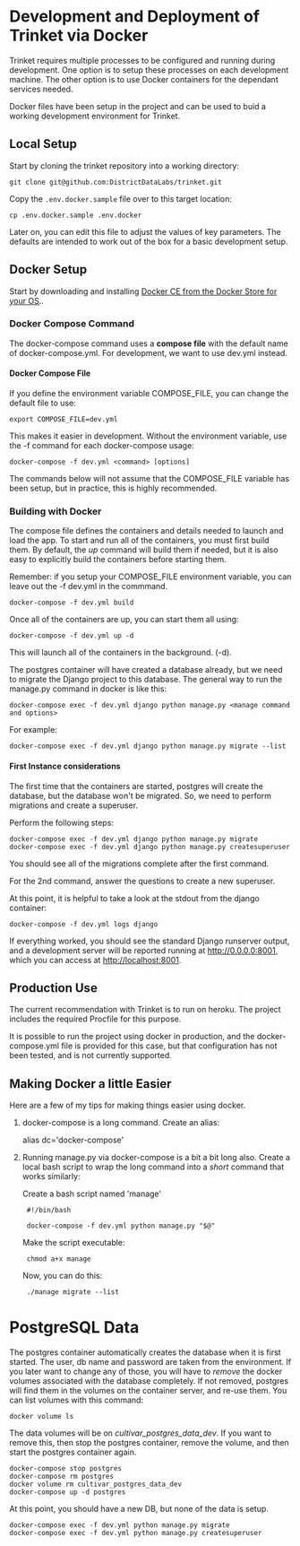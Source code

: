 # Development and Deployment of Trinket via Docker

Trinket requires multiple processes to be configured and running during
development. One option is to setup these processes on each development
machine. The other option is to use Docker containers for the dependant
services needed.

Docker files have been setup in the project and can be used to buid a
working development environment for Trinket.

## Local Setup

Start by cloning the trinket repository into a working directory:

    git clone git@github.com:DistrictDataLabs/trinket.git
    
Copy the `.env.docker.sample` file over to this target location:

    cp .env.docker.sample .env.docker
    
Later on, you can edit this file to adjust the values of key parameters. The defaults are intended to work out of the box for a basic development setup.

## Docker Setup

Start by downloading and installing [Docker CE from the Docker Store for your OS](https://www.docker.com/community-edition#/download)..

### Docker Compose Command

The docker-compose command uses a **compose file** with the
default name of docker-compose.yml. For development, we want to use
dev.yml instead.

#### Docker Compose File

If you define the environment variable COMPOSE_FILE, you can change the
default file to use:

    export COMPOSE_FILE=dev.yml

This makes it easier in development. Without the environment variable,
use the -f command for each docker-compose usage:

    docker-compose -f dev.yml <command> [options]

The commands below will not assume that the COMPOSE_FILE variable has
been setup, but in practice, this is highly recommended.

### Building with Docker

The compose file defines the containers and details needed to launch and
load the app. To start and run all of the containers, you must first
build them. By default, the _up_ command will build them if needed, but
it is also easy to explicitly build the containers before starting
them. 

Remember: if you setup your COMPOSE_FILE environment variable, you can leave out the -f dev.yml in
the commmand.

    docker-compose -f dev.yml build

Once all of the containers are up, you can start them all using:

    docker-compose -f dev.yml up -d

This will launch all of the containers in the background. (-d).

The postgres container will have created a database already, but we need
to migrate the Django project to this database. The general way to run
the manage.py command in docker is like this:

    docker-compose exec -f dev.yml django python manage.py <manage command and options>
    
For example:

	docker-compose exec -f dev.yml django python manage.py migrate --list


#### First Instance considerations

The first time that the containers are started, postgres will create the
database, but the database won't be migrated. So, we need to perform migrations and create a
superuser.

Perform the following steps:

    docker-compose exec -f dev.yml django python manage.py migrate
    docker-compose exec -f dev.yml django python manage.py createsuperuser

You should see all of the migrations complete after the first command.

For the 2nd command, answer the questions to create a new superuser.

At this point, it is helpful to take a look at the stdout from the
django container:

    docker-compose -f dev.yml logs django

If everything worked, you should see the standard Django runserver
output, and a development server will be reported running at
http://0.0.0.0:8001, which you can access at [http://localhost:8001](http://localhost:8001).

## Production Use

The current recommendation with Trinket is to run on heroku. The project
includes the required Procfile for this purpose.

It is possible to run the project using docker in production, and the
docker-compose.yml file is provided for this case, but that
configuration has not been tested, and is not currently supported.

## Making Docker a little Easier

Here are a few of my tips for making things easier using docker.

1. docker-compose is a long command. Create an alias:

    alias dc='docker-compose'

2. Running manage.py via docker-compose is a bit a bit long also. Create a local bash script to wrap the long command into a *short* command that works similarly:

    Create a bash script named 'manage'

        #!/bin/bash
        
        docker-compose -f dev.yml python manage.py "$@"
    
    Make the script executable:
    

		chmod a+x manage
		
	Now, you can do this:

        ./manage migrate --list
        
# PostgreSQL Data

The postgres container automatically creates the database when it is first started.
The user, db name and password are taken from the environment. If you later want to
change any of those, you will have to *remove* the docker volumes associated with 
the database completely. If  not removed, postgres will find them in the volumes on
the container server, and re-use them. You can list volumes with this command:

	docker volume ls
	
The data volumes will be on *cultivar_postgres_data_dev*. If you want to remove this,
then stop the postgres container, remove the volume, and then start the postgres
container again.

	docker-compose stop postgres
	docker-compose rm postgres
	docker volume rm cultivar_postgres_data_dev
	docker-compose up -d postgres
	
At this point, you should have a new DB, but none of the data is setup.

	docker-compose exec -f dev.yml python manage.py migrate
	docker-compose exec -f dev.yml python manage.py createsuperuser
	

    
